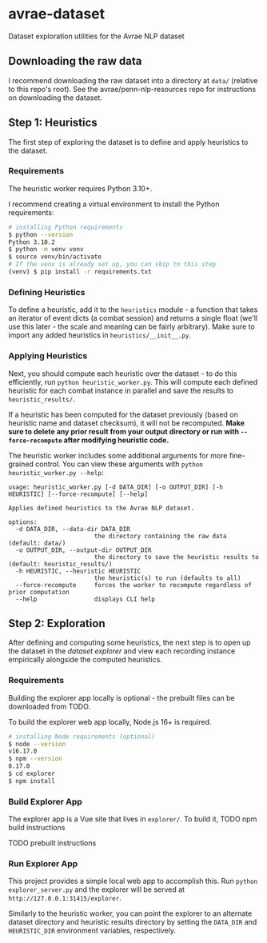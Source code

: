 # avrae-dataset

Dataset exploration utilities for the Avrae NLP dataset

## Downloading the raw data

I recommend downloading the raw dataset into a directory at `data/` (relative to this repo's root). See the
avrae/penn-nlp-resources repo for instructions on downloading the dataset.

## Step 1: Heuristics

The first step of exploring the dataset is to define and apply heuristics to the dataset.

### Requirements

The heuristic worker requires Python 3.10+.

I recommend creating a virtual environment to install the Python requirements:

```bash
# installing Python requirements
$ python --version
Python 3.10.2
$ python -m venv venv
$ source venv/bin/activate
# If the venv is already set up, you can skip to this step
(venv) $ pip install -r requirements.txt
```

### Defining Heuristics

To define a heuristic, add it to the ``heuristics`` module - a function that takes an iterator of event dicts (a combat
session) and returns a single float (we'll use this later - the scale and meaning can be fairly arbitrary). Make sure to
import any added heuristics in ``heuristics/__init__.py``.

### Applying Heuristics

Next, you should compute each heuristic over the dataset - to do this efficiently, run `python heuristic_worker.py`.
This will compute each defined heuristic for each combat instance in parallel and save the results
to `heuristic_results/`.

If a heuristic has been computed for the dataset previously (based on heuristic name and dataset checksum), it will not
be recomputed. **Make sure to delete any prior result from your output directory or run with `--force-recompute` after
modifying heuristic code.**

The heuristic worker includes some additional arguments for more fine-grained control. You can view these arguments
with `python heuristic_worker.py --help`:

```text
usage: heuristic_worker.py [-d DATA_DIR] [-o OUTPUT_DIR] [-h HEURISTIC] [--force-recompute] [--help]

Applies defined heuristics to the Avrae NLP dataset.

options:
  -d DATA_DIR, --data-dir DATA_DIR
                        the directory containing the raw data (default: data/)
  -o OUTPUT_DIR, --output-dir OUTPUT_DIR
                        the directory to save the heuristic results to (default: heuristic_results/)
  -h HEURISTIC, --heuristic HEURISTIC
                        the heuristic(s) to run (defaults to all)
  --force-recompute     forces the worker to recompute regardless of prior computation
  --help                displays CLI help
```

## Step 2: Exploration

After defining and computing some heuristics, the next step is to open up the dataset in the *dataset explorer* and
view each recording instance empirically alongside the computed heuristics.

### Requirements

Building the explorer app locally is optional - the prebuilt files can be downloaded from TODO.

To build the explorer web app locally, Node.js 16+ is required.

```bash
# installing Node requirements (optional)
$ node --version
v16.17.0
$ npm --version
8.17.0
$ cd explorer
$ npm install
```

### Build Explorer App

The explorer app is a Vue site that lives in `explorer/`. To build it, TODO npm build instructions

TODO prebuilt instructions

### Run Explorer App

This project provides a simple local web app to accomplish this. Run `python explorer_server.py` and the explorer will
be served at `http://127.0.0.1:31415/explorer`.

Similarly to the heuristic worker, you can point the explorer to an alternate dataset directory and heuristic results
directory by setting the `DATA_DIR` and `HEURISTIC_DIR` environment variables, respectively.
